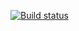 [![Build status](https://ci.appveyor.com/api/projects/status/1shsglefmkuqo5p9?svg=true)](https://ci.appveyor.com/project/Samohin13/orderacard)